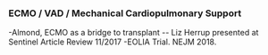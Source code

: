 ### ECMO / VAD / Mechanical Cardiopulmonary Support
-Almond, ECMO as a bridge to transplant -- Liz Herrup presented at Sentinel Article Review 11/2017
-EOLIA Trial. NEJM 2018.
